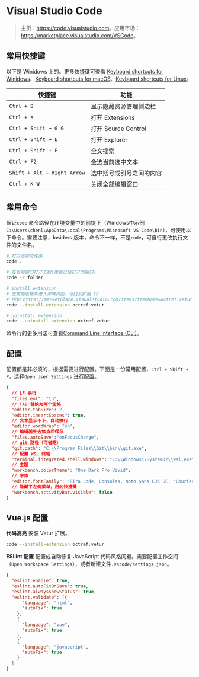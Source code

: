 # Visual Studio Code

> 主页：<https://code.visualstudio.com>。应用市场：<https://marketplace.visualstudio.com/VSCode>。

## 常用快捷键

以下是 Winidows 上的。更多快捷键可查看 [Keyboard shortcuts for Winidows](https://code.visualstudio.com/shortcuts/keyboard-shortcuts-windows.pdf)、[Keyboard shortcuts for macOS](https://code.visualstudio.com/shortcuts/keyboard-shortcuts-macos.pdf)、[Keyboard shortcuts for Linux](https://code.visualstudio.com/shortcuts/keyboard-shortcuts-linux.pdf)。

快捷键 | 功能
-----  | -----
`Ctrl + B` | 显示隐藏资源管理侧边栏
`Ctrl + X` | 打开 Extensions
`Ctrl + Shift + G G` | 打开 Source Control
`Ctrl + Shift + E` | 打开 Explorer
`Ctrl + Shift + F` | 全文搜索
`Ctrl + F2` | 全选当前选中文本
`Shift + Alt + Right Arrow` | 选中括号或引号之间的内容
`Ctrl + K W` | 关闭全部编辑窗口

## 常用命令

保证`code` 命令路径在环境变量中的前提下（Windows中示例`C:\Users\chenl\AppData\Local\Programs\Microsoft VS Code\bin`），可使用以下命令。需要注意，Insiders 版本，命令不一样，不是`code`，可自行更改执行文件的文件名。

```bash
# 打开当前文件夹
code .

# 在当前窗口打开工程(覆盖已经打开的窗口)
code -r folder

# install extension
# 应用商店搜索进入详情页面，可找到扩展 ID
# 例如 https://marketplace.visualstudio.com/items?itemName=octref.vetur
code --install-extension octref.vetur

# uninstall extension
code --uninstall-extension octref.vetur
```

命令行的更多用法可查看[Command Line Interface (CLI)](https://code.visualstudio.com/docs/editor/command-line)。

## 配置

配置都是非必须的，根据需要进行配置。下面是一份常用配置，`Ctrl + Shift + P`，选择`Open User Settings` 进行配置。

```json
{
  // LF 换行
  "files.eol": "\n",
  // TAB 替换为两个空格
  "editor.tabSize": 2,
  "editor.insertSpaces": true,
  // 文本显示不下，自动换行
  "editor.wordWrap": "on",
  // 编辑器失去焦点后保存
  "files.autoSave":"onFocusChange",
  // git 路径（可省略）
  "git.path": "C:\\Program Files\\Git\\bin\\git.exe",
  // 配置 WSL 终端
  "terminal.integrated.shell.windows": "C:\\Windows\\System32\\wsl.exe",
  // 主题
  "workbench.colorTheme": "One Dark Pro Vivid",
  // 字体
  "editor.fontFamily": "Fira Code, Consolas, Noto Sans CJK SC, 'Courier New', monospace",
  // 隐藏了左侧菜单，用的快捷键
  "workbench.activityBar.visible": false
}
```

## Vue.js 配置

**代码高亮** 安装 Vetur 扩展。

```bash
code --install-extension octref.vetur
```

**ESLint 配置** 配置成自动修复 JavaScript 代码风格问题。需要配置工作空间（`Open Workspace Settings`），或者新建文件`.vscode/settings.json`。

```json
{
  "eslint.enable": true,
  "eslint.autoFixOnSave": true,
  "eslint.alwaysShowStatus": true,
  "eslint.validate": [{
      "language": "html",
      "autoFix": true
    },
    {
      "language": "vue",
      "autoFix": true
    },
    {
      "language": "javascript",
      "autoFix": true
    }
  ]
}
```
